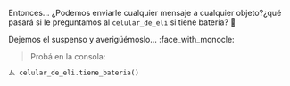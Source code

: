 Entonces... ¿Podemos enviarle cualquier mensaje a cualquier objeto?¿qué pasará si le preguntamos al `celular_de_eli` si tiene batería? :thinking:

Dejemos el suspenso y averigüémoslo... :face_with_monocle:

> Probá en la consola:
>
```python
ム celular_de_eli.tiene_bateria()
```